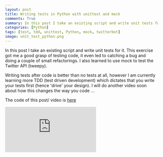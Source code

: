 ```yaml
---
layout: post
title: Writing tests in Python with unittest and mock
comments: True
summary: In this post I take an existing script and write unit tests for it. This was a good exercise to grasp some aspects of writing tests. It even led to catching a bug and doing a couple of refactorings. 
categories: [Python]
tags: [test, tdd, unittest, Python, mock, twitterbot]
image: unit_test_python.png
---
```


In this post I take an existing script and write unit tests for it. This exercise got me a good grasp of testing code, it even led to catching a bug and doing a couple of small refactorings. I also learned to use mock to test the Twitter API (tweepy). 

Writing tests after code is better than no tests at all, however I am currently learning more TDD (test driven development) which dictates that you write your tests first (hence 'drive' your design). I will do another video soon about how this changes the way you code ...

The code of this post/ video is [here](https://github.com/bbelderbos/quotes_on_design)

<div class="container"><iframe src="https://www.youtube.com/embed/yNcLbrfHj-8" frameborder="0" allowfullscreen class="video"></iframe></div>
